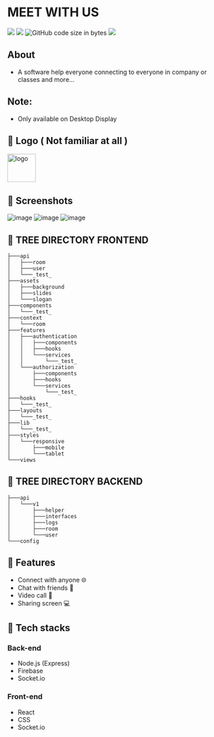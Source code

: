# MEET WITH US

<img src="https://img.shields.io/github/stars/ngtrgiabaoB2012063/meet-with-us"/> <img src="https://img.shields.io/github/issues/ngtrgiabaoB2012063/meet-with-us"/> ![GitHub code size in bytes](https://img.shields.io/github/languages/code-size/ngtrgiabaoB2012063/meet-with-us) <img src="https://img.shields.io/github/license/ngtrgiabaoB2012063/meet-with-us"/>

## About

-   A software help everyone connecting to everyone in company or classes and more...

## Note:

-   Only available on Desktop Display

## 👾 Logo ( Not familiar at all )

<img src="https://user-images.githubusercontent.com/95952006/216500281-d2aaf399-f630-499b-a8a5-7599c3ec227d.svg" width="64px" height="64px" alt="logo"/>

## 👾 Screenshots

![image](https://user-images.githubusercontent.com/95952006/218129476-e741f8fa-7f29-4683-87d2-15468f19e9ae.png)
![image](https://user-images.githubusercontent.com/95952006/218128848-a7a28a53-0dc9-4cee-a13f-e4827327cf58.png)
![image](https://user-images.githubusercontent.com/95952006/218129101-711f2820-1a1c-492b-a1b4-d49d995034d4.png)

## 🌳 TREE DIRECTORY FRONTEND

```
├───api
│   ├───room
│   ├───user
│   └───_test_
├───assets
│   ├───background
│   ├───slides
│   └───slogan
├───components
│   └───_test_
├───context
│   └───room
├───features
│   ├───authentication
│   │   ├───components
│   │   ├───hooks
│   │   └───services
│   │       └───_test_
│   └───authorization
│       ├───components
│       ├───hooks
│       └───services
│           └───_test_
├───hooks
│   └───_test_
├───layouts
│   └───_test_
├───lib
│   └───_test_
├───styles
│   └───responsive
│       ├───mobile
│       └───tablet
└───views
```

## 🌳 TREE DIRECTORY BACKEND

```
├───api
│   └───v1
│       ├───helper
│       ├───interfaces
│       ├───logs
│       ├───room
│       └───user
└───config
```

## 🤖 Features

-   Connect with anyone 🌐
-   Chat with friends 💬
-   Video call 📱
-   Sharing screen 💻

## 🤖 Tech stacks

### Back-end

-   Node.js (Express)
-   Firebase
-   Socket.io

### Front-end

-   React
-   CSS
-   Socket.io

